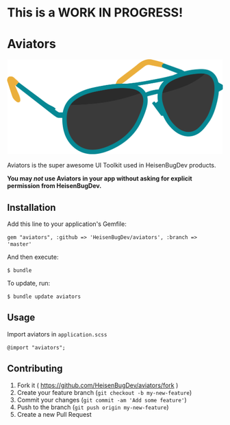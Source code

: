 # This is a WORK IN PROGRESS!

# Aviators

![Aviators logo](Aviators-logo.png)

Aviators is the super awesome UI Toolkit used in HeisenBugDev products.

**You may _not_ use Aviators in your app without asking for explicit permission from HeisenBugDev.**

## Installation

Add this line to your application's Gemfile:

    gem "aviators", :github => 'HeisenBugDev/aviators', :branch => 'master'

And then execute:

    $ bundle

To update, run:

    $ bundle update aviators

## Usage

Import aviators in `application.scss`

    @import "aviators";

## Contributing

1. Fork it ( https://github.com/HeisenBugDev/aviators/fork )
2. Create your feature branch (`git checkout -b my-new-feature`)
3. Commit your changes (`git commit -am 'Add some feature'`)
4. Push to the branch (`git push origin my-new-feature`)
5. Create a new Pull Request
